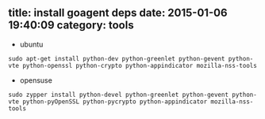 title: install goagent deps
date: 2015-01-06 19:40:09
category: tools
---
+ ubuntu
```ssh
sudo apt-get install python-dev python-greenlet python-gevent python-vte python-openssl python-crypto python-appindicator mozilla-nss-tools
```
+ opensuse
```ssh
sudo zypper install python-devel python-greenlet python-gevent python-vte python-pyOpenSSL python-pycrypto python-appindicator mozilla-nss-tools
```
